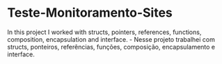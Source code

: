 # Teste-Monitoramento-Sites
 In this project I worked with structs, pointers, references, functions, composition, encapsulation and interface. - Nesse projeto trabalhei com structs, ponteiros, referências, funções, composição, encapsulamento e interface.
